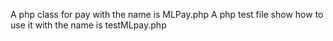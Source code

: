 A php class for pay with the name is MLPay.php
A php test file show how to use it with the name is testMLpay.php